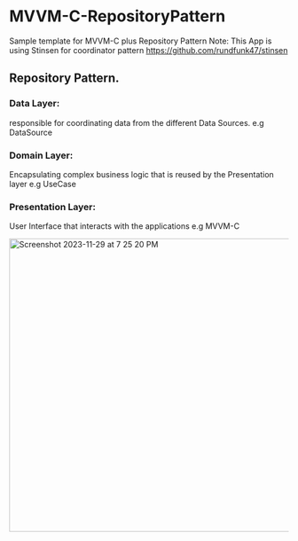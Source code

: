 # MVVM-C-RepositoryPattern
Sample template for MVVM-C plus Repository Pattern
Note: This App is using Stinsen for coordinator pattern https://github.com/rundfunk47/stinsen

## Repository Pattern.
### Data Layer:  
responsible for coordinating data from the different Data Sources.
e.g DataSource
### Domain Layer: 
Encapsulating complex business logic that is reused by the Presentation layer
e.g UseCase
### Presentation Layer: 
User Interface that interacts with the applications
e.g MVVM-C

<img width="529" alt="Screenshot 2023-11-29 at 7 25 20 PM" src="https://github.com/mikesMinay/MVVM-C-RepositoryPattern/assets/41361621/fc387e39-c1d0-4100-96f8-5cc0d0a54fab">
